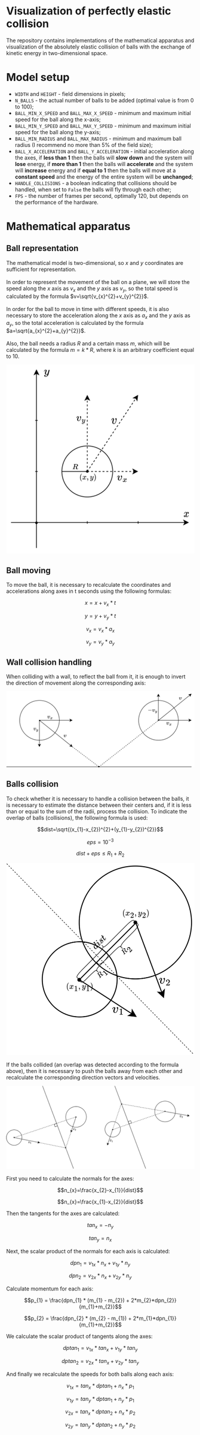 # Visualization of perfectly elastic collision

The repository contains implementations of the mathematical apparatus and visualization of the absolutely elastic collision of balls with the exchange of kinetic energy in two-dimensional space.


# Model setup

-  ```WIDTH``` and ```HEIGHT``` - field dimensions in pixels;
-  ```N_BALLS``` - the actual number of balls to be added (optimal value is from 0 to 100);
-  ```BALL_MIN_X_SPEED``` and ```BALL_MAX_X_SPEED``` - minimum and maximum initial speed for the ball along the x-axis;
- ```BALL_MIN_Y_SPEED``` and ```BALL_MAX_Y_SPEED``` - minimum and maximum initial speed for the ball along the y-axis;
- ```BALL_MIN_RADIUS``` and ```BALL_MAX_RADIUS``` - minimum and maximum ball radius (I recommend no more than 5% of the field size);
- ```BALL_X_ACCELERATION``` and ```BALL_Y_ACCELERATION``` - initial acceleration along the axes, if **less than 1** then the balls will **slow down** and the system will **lose** energy, if **more than 1** then the balls will **accelerate** and the system will **increase** energy and if **equal to 1** then the balls will move at a **constant speed** and the energy of the entire system will be **unchanged**;
- ```HANDLE_COLLISIONS``` - a boolean indicating that collisions should be handled, when set to ```False``` the balls will fly through each other;
- ```FPS``` - the number of frames per second, optimally 120, but depends on the performance of the hardware.

# Mathematical apparatus

## Ball representation

The mathematical model is two-dimensional, so $x$ and $y$ coordinates are sufficient for representation.\
\
In order to represent the movement of the ball on a plane, we will store the speed along the $x$ axis as $v_{x}$ and the $y$ axis as $v_{y}$, so the total speed is calculated by the formula $v=\sqrt{v_{x}^{2}+v_{y}^{2}}$.\
\
In order for the ball to move in time with different speeds, it is also necessary to store the acceleration along the $x$ axis as $a_{x}$ and the $y$ axis as $a_{y}$, so the total acceleration is calculated by the formula $a=\sqrt{a_{x}^{2}+a_{y}^{2}}$.\
\
Also, the ball needs a radius $R$ and a certain mass $m$, which will be calculated by the formula $m=k*R$, where $k$ is an arbitrary coefficient equal to 10.

![img](img/ball_representation.drawio.png)

## Ball moving

To move the ball, it is necessary to recalculate the coordinates and accelerations along axes in t seconds using the following formulas:

$$x=x+v_{x}*t$$

$$y=y+v_{y}*t$$

$$v_{x}=v_{x}*a_{x}$$

$$v_{y}=v_{y}*a_{y}$$

## Wall collision handling

When colliding with a wall, to reflect the ball from it, it is enough to invert the direction of movement along the corresponding axis:

![img](img/wall_collision.drawio.png)

## Balls collision

To check whether it is necessary to handle a collision between the balls, it is necessary to estimate the distance between their centers and, if it is less than or equal to the sum of the radii, process the collision. To indicate the overlap of balls (collisions), the following formula is used:

$$dist=\sqrt{(x_{1}-x_{2})^{2}+(y_{1}-y_{2})^{2}}$$

$$eps=10^{-3}$$

$$dist+eps\leq R_{1}+R_{2}$$

![img](img/overlap.drawio.png)

If the balls collided (an overlap was detected according to the formula above), then it is necessary to push the balls away from each other and recalculate the corresponding direction vectors and velocities.

![img](img/ball_collision.drawio.png)

First you need to calculate the normals for the axes:

$$n_{x}=\frac{x_{2}-x_{1}}{dist}$$

$$n_{x}=\frac{x_{1}-x_{2}}{dist}$$

Then the tangents for the axes are calculated:

$$tan_{x}=-n_{y}$$

$$tan_{y}=n_{x}$$

Next, the scalar product of the normals for each axis is calculated:

$$dpn_{1}=v_{1x}*n_{x}+v_{1y}*n_{y}$$

$$dpn_{2}=v_{2x}*n_{x}+v_{2y}*n_{y}$$

Calculate momentum for each axis:

$$p_{1} = \frac{dpn_{1} * (m_{1} - m_{2}) + 2*m_{2}*dpn_{2}}{m_{1}+m_{2}}$$

$$p_{2} = \frac{dpn_{2} * (m_{2} - m_{1}) + 2*m_{1}*dpn_{1}}{m_{1}+m_{2}}$$

We calculate the scalar product of tangents along the axes:

$$dptan_{1}=v_{1x}*tan_{x}+v_{1y}*tan_{y}$$

$$dptan_{2}=v_{2x}*tan_{x}+v_{2y}*tan_{y}$$

And finally we recalculate the speeds for both balls along each axis:

$$v_{1x}=tan_{x}*dptan_{1}+n_{x}*p_{1}$$

$$v_{1y}=tan_{y}*dptan_{1}+n_{y}*p_{1}$$

$$v_{2x}=tan_{x}*dptan_{2}+n_{x}*p_{2}$$

$$v_{2y}=tan_{y}*dptan_{2}+n_{y}*p_{2}$$
